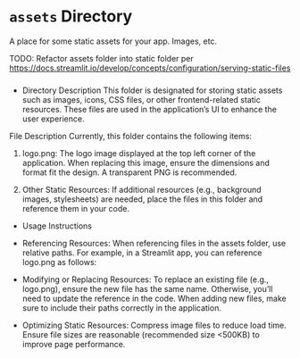 # `assets` Directory

A place for some static assets for your app.  Images, etc.

TODO: Refactor assets folder into static folder per https://docs.streamlit.io/develop/concepts/configuration/serving-static-files

###
* Directory Description
This folder is designated for storing static assets such as images, icons, CSS files, or other frontend-related static resources. These files are used in the application’s UI to enhance the user experience.

File Description
Currently, this folder contains the following items:

1. logo.png:
The logo image displayed at the top left corner of the application.
When replacing this image, ensure the dimensions and format fit the design. A transparent PNG is recommended.

2. Other Static Resources:
If additional resources (e.g., background images, stylesheets) are needed, place the files in this folder and reference them in your code.

* Usage Instructions
- Referencing Resources: When referencing files in the assets folder, use relative paths. For example, in a Streamlit app, you can reference logo.png as follows:

- Modifying or Replacing Resources:
To replace an existing file (e.g., logo.png), ensure the new file has the same name. Otherwise, you’ll need to update the reference in the code.
When adding new files, make sure to include their paths correctly in the application.

- Optimizing Static Resources:
Compress image files to reduce load time.
Ensure file sizes are reasonable (recommended size <500KB) to improve page performance.